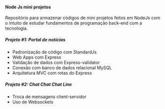 #### Node Js mini projetos

Repositório para armazenar códigos de mini projetos feitos em NodeJs com  o intuito de estudar fundamentos de programação back-end com a tecnologia.

##### Projeto #1: Portal de notícias
- Padronização de código com StandardJs
- Web Apps com Express
- Validação de dados com Express-validator
- Conexão com banco de dados relacional MySQL
- Arquitetura MVC com rotas do Express

##### Projeto #2: Chat Chat Chat Line
- Troca de mensagens client-servidor  
- Uso de Websockets